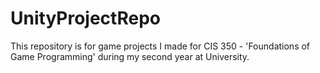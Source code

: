 # UnityProjectRepo
 
This repository is for game projects I made for CIS 350 - 'Foundations of Game Programming' during my second year at University.

